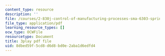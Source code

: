 ```yaml
---
content_type: resource
description: ''
file: /courses/2-830j-control-of-manufacturing-processes-sma-6303-spring-2008/8dbed59f5cd8d6d8bd0e2aba1d6edfd4_OQ-534Ovf4U.pdf
file_type: application/pdf
learning_resource_types: []
ocw_type: OCWFile
resourcetype: Document
title: 3play pdf file
uid: 8dbed59f-5cd8-d6d8-bd0e-2aba1d6edfd4
---
```

